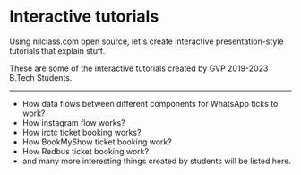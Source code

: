 # Interactive tutorials

Using nilclass.com open source, let's create interactive presentation-style tutorials that explain stuff.

These are some of the interactive tutorials created by GVP 2019-2023 B.Tech Students.

---

+ How data flows between different components for WhatsApp ticks to work?
+ How instagram flow works?
+ How irctc ticket booking works?
+ How BookMyShow ticket booking work?
+ How Redbus ticket booking work?
+ and many more interesting things created by students will be listed here.